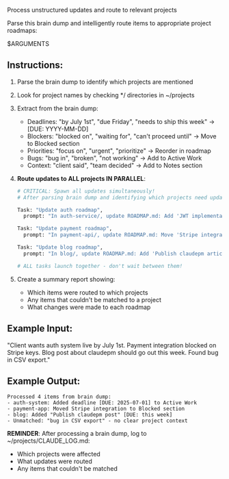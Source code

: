 Process unstructured updates and route to relevant projects

Parse this brain dump and intelligently route items to appropriate project roadmaps:

$ARGUMENTS

## Instructions:
1. Parse the brain dump to identify which projects are mentioned
2. Look for project names by checking */ directories in ~/projects
3. Extract from the brain dump:
   - Deadlines: "by July 1st", "due Friday", "needs to ship this week" → [DUE: YYYY-MM-DD]
   - Blockers: "blocked on", "waiting for", "can't proceed until" → Move to Blocked section
   - Priorities: "focus on", "urgent", "prioritize" → Reorder in roadmap
   - Bugs: "bug in", "broken", "not working" → Add to Active Work
   - Context: "client said", "team decided" → Add to Notes section

4. **Route updates to ALL projects IN PARALLEL**:
   ```python
   # CRITICAL: Spawn all updates simultaneously!
   # After parsing brain dump and identifying which projects need updates:
   
   Task: "Update auth roadmap",
     prompt: "In auth-service/, update ROADMAP.md: Add 'JWT implementation [DUE: 2025-07-01]' to Active Work"
   
   Task: "Update payment roadmap", 
     prompt: "In payment-api/, update ROADMAP.md: Move 'Stripe integration' to Blocked section with note 'Waiting for API keys'"
   
   Task: "Update blog roadmap",
     prompt: "In blog/, update ROADMAP.md: Add 'Publish claudepm article [DUE: this week]' to Active Work"
   
   # ALL tasks launch together - don't wait between them!
   ```

5. Create a summary report showing:
   - Which items were routed to which projects
   - Any items that couldn't be matched to a project
   - What changes were made to each roadmap

## Example Input:
"Client wants auth system live by July 1st. Payment integration blocked on Stripe keys. 
Blog post about claudepm should go out this week. Found bug in CSV export."

## Example Output:
```
Processed 4 items from brain dump:
- auth-system: Added deadline [DUE: 2025-07-01] to Active Work
- payment-app: Moved Stripe integration to Blocked section
- blog: Added "Publish claudepm post" [DUE: this week]
- Unmatched: "bug in CSV export" - no clear project context
```

**REMINDER**: After processing a brain dump, log to ~/projects/CLAUDE_LOG.md:
- Which projects were affected
- What updates were routed
- Any items that couldn't be matched
